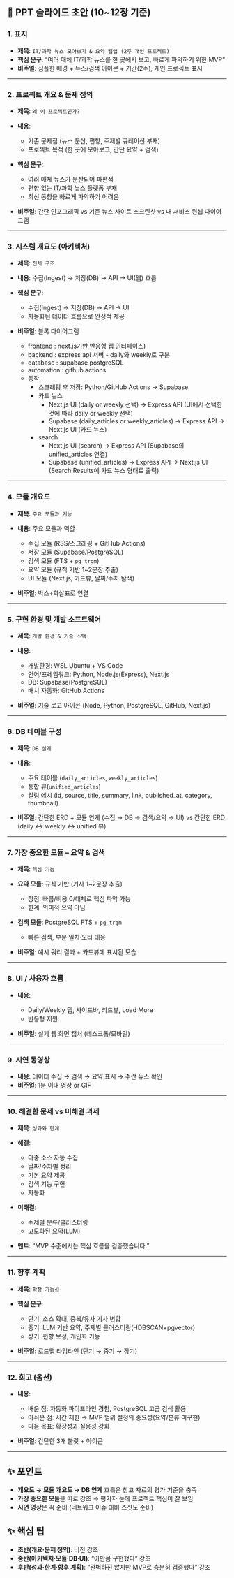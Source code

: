 ## 📑 PPT 슬라이드 초안 (10~12장 기준)

### 1. 표지

- **제목**: `IT/과학 뉴스 모아보기 & 요약 웹앱 (2주 개인 프로젝트)`
- **핵심 문구**: “여러 매체 IT/과학 뉴스를 한 곳에서 보고, 빠르게 파악하기 위한 MVP”
- **비주얼**: 심플한 배경 + 뉴스/검색 아이콘 + 기간(2주), 개인 프로젝트 표시

---

### 2. 프로젝트 개요 & 문제 정의

- **제목**: `왜 이 프로젝트인가?`

- **내용**:
  - 기존 문제점 (뉴스 분산, 편향, 주제별 큐레이션 부재)
  - 프로젝트 목적 (한 곳에 모아보고, 간단 요약 + 검색)
- **핵심 문구**:
  - 여러 매체 뉴스가 분산되어 파편적
  - 편향 없는 IT/과학 뉴스 플랫폼 부재
  - 최신 동향을 빠르게 파악하기 어려움

- **비주얼**: 간단 인포그래픽 vs 기존 뉴스 사이트 스크린샷 vs 내 서비스 컨셉 다이어그램

---

### 3. 시스템 개요도 (아키텍처)

- **제목**: `전체 구조`

- **내용**: 수집(Ingest) → 저장(DB) → API → UI(웹) 흐름
- **핵심 문구**:
  - 수집(Ingest) → 저장(DB) → API → UI
  - 자동화된 데이터 흐름으로 안정적 제공

- **비주얼**: 블록 다이어그램
  - frontend : next.js기반 반응형 웹 인터페이스)
  - backend : express api 서버 - daily와 weekly로 구분
  - database : supabase postgreSQL
  - automation : github actions
  - 동작:
    - 스크래핑 후 저장: Python/GitHub Actions → Supabase
    - 카드 뉴스
      - Next.js UI (daily or weekly 선택) → Express API (UI에서 선택한 것에 따라 daily or weekly 선택)
      - Supabase (daily_articles or weekly_articles) → Express API → Next.js UI (카드 뉴스)
    - search
      - Next.js UI (search) → Express API (Supabase의 unified_articles 연결)
      - Supabase (unified_articles) → Express API → Next.js UI (Search Results에 카드 뉴스 형태로 출력)

---

### 4. 모듈 개요도

- **제목**: `주요 모듈과 기능`

- **내용**: 주요 모듈과 역할
  - 수집 모듈 (RSS/스크래핑 + GitHub Actions)
  - 저장 모듈 (Supabase/PostgreSQL)
  - 검색 모듈 (FTS + `pg_trgm`)
  - 요약 모듈 (규칙 기반 1~2문장 추출)
  - UI 모듈 (Next.js, 카드뷰, 날짜/주차 탐색)

- **비주얼**: 박스+화살표로 연결

---

### 5. 구현 환경 및 개발 소프트웨어

- **제목**: `개발 환경 & 기술 스택`

- **내용**:
  - 개발환경: WSL Ubuntu + VS Code
  - 언어/프레임워크: Python, Node.js(Express), Next.js
  - DB: Supabase(PostgreSQL)
  - 배치 자동화: GitHub Actions

- **비주얼**: 기술 로고 아이콘 (Node, Python, PostgreSQL, GitHub, Next.js)

---

### 6. DB 테이블 구성

- **제목**: `DB 설계`

- **내용**:
  - 주요 테이블 (`daily_articles`, `weekly_articles`)
  - 통합 뷰(`unified_articles`)
  - 칼럼 예시 (id, source, title, summary, link, published_at, category, thumbnail)

- **비주얼**: 간단한 ERD + 모듈 연계 (수집 → DB → 검색/요약 → UI) vs 간단한 ERD (daily ↔ weekly ↔ unified 뷰)

---

### 7. 가장 중요한 모듈 – 요약 & 검색

- **제목**: `핵심 기능`

- **요약 모듈**: 규칙 기반 (기사 1~2문장 추출)
  - 장점: 빠름/비용 0/대체로 핵심 파악 가능
  - 한계: 의미적 요약 아님

- **검색 모듈**: PostgreSQL FTS + `pg_trgm`
  - 빠른 검색, 부분 일치·오타 대응

- **비주얼**: 예시 쿼리 결과 + 카드뷰에 표시된 모습

---

### 8. UI / 사용자 흐름

- **내용**:
  - Daily/Weekly 탭, 사이드바, 카드뷰, Load More
  - 반응형 지원

- **비주얼**: 실제 웹 화면 캡처 (데스크톱/모바일)

---

### 9. 시연 동영상

- **내용**: 데이터 수집 → 검색 → 요약 표시 → 주간 뉴스 확인
- **비주얼**: 1분 이내 영상 or GIF

---

### 10. 해결한 문제 vs 미해결 과제

- **제목**: `성과와 한계`

- **해결**:
  - 다중 소스 자동 수집
  - 날짜/주차별 정리
  - 기본 요약 제공
  - 검색 기능 구현
  - 자동화

- **미해결**:
  - 주제별 분류/클러스터링
  - 고도화된 요약(LLM)

- **멘트**: “MVP 수준에서는 핵심 흐름을 검증했습니다.”

---

### 11. 향후 계획

- **제목**: `확장 가능성`
- **핵심 문구**:
  - 단기: 소스 확대, 중복/유사 기사 병합
  - 중기: LLM 기반 요약, 주제별 클러스터링(HDBSCAN+pgvector)
  - 장기: 편향 보정, 개인화 기능

- **비주얼**: 로드맵 타임라인 (단기 → 중기 → 장기)

---

### 12. 회고 (옵션)

- **내용**:
  - 배운 점: 자동화 파이프라인 경험, PostgreSQL 고급 검색 활용
  - 아쉬운 점: 시간 제한 → MVP 범위 설정의 중요성(요약/분류 미구현)
  - 다음 목표: 확장성과 실용성 강화

- **비주얼**: 간단한 3개 불릿 + 아이콘

---

## ✨ 포인트

- **개요도 → 모듈 개요도 → DB 연계** 흐름은 참고 자료의 평가 기준을 충족
- **가장 중요한 모듈**을 따로 강조 → 평가자 눈에 프로젝트 핵심이 잘 보임
- **시연 영상**은 꼭 준비 (네트워크 이슈 대비 스샷도 준비)

## ✨ 핵심 팁

- **초반(개요·문제 정의)**: 비전 강조
- **중반(아키텍처·모듈·DB·UI)**: “이만큼 구현했다” 강조
- **후반(성과·한계·향후 계획)**: “완벽하진 않지만 MVP로 충분히 검증했다” 강조
